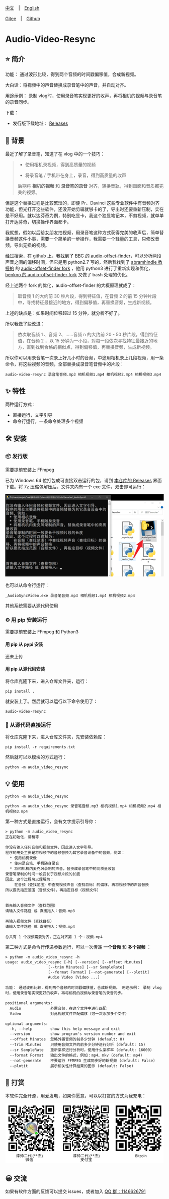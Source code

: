 [中文](./README.md)　|　[English](./README_en.md) 

[Gitee](https://gitee.com/haujet/audio-video-resync)　|　[Github](https://github.com/HaujetZhao/audio-video-resync) 

# Audio-Video-Resync

## ⭐ 简介

功能： 通过波形比较，得到两个音频的时间戳偏移值，合成新视频。 

大白话：将视频中的声音替换成录音笔中的声音，并自动对齐。

用途示例： 录制 vlog时，使用录音笔实现更好的收声，再将相机的视频与录音笔的录音同步。

下载：

- 发行版下载地址： [Releases](../../releases) 

## 📝 背景

最近了解了录音笔，知道了在 vlog 中的一个技巧：

> * 使用相机录视频，得到高质量的视频
>
> * 将录音笔 / 手机带在身上，录音，得到高质量的收声
>
> 后期将 **相机的视频** 和 **录音笔的录音** 对齐，转换音轨，得到画面和音质都完美的视频。

但是这个替换过程是比较繁琐的，即便 Pr、Davinci 这些专业软件中有音频对齐功能，但光打开这些软件，还没开始剪辑就够卡的了，导出时还要重新压制，实在是不好用。就以达芬奇为例，特别吃显卡，我这个独显笔记本，不剪视频，就单单打开达芬奇，切换操作界面都卡。

我就想，假如以后给女朋友拍视频，用录音笔这种方式获得完美的收声后，简单替换音频这件小事，需要一个简单的一步操作，我需要一个轻量的工具，只修改音频，导出无损的视频。

经过搜索，在 github 上，我找到了 [BBC 的 audio-offset-finder](https://github.com/bbc/audio-offset-finder)，可以分析两段声音之间的偏移时间，但它是用 python2.7 写的，然后我找到了 [abramhindle 教授的](https://github.com/abramhindle) 的 [audio-offset-finder fork](https://github.com/abramhindle/audio-offset-finder) ，他用 python3 进行了重新实现和优化，[benkno 的 audio-offset-finder fork]( https://github.com/benkno/audio-offset-finder) 又做了 bash 处理的优化。

经上述两个 fork 的优化，audio-offset-finder 的大概原理就成了：

> 取音频 1 的大约前 30 秒片段，得到特征值，在音频 2 的前 15 分钟片段中，寻找特征最接近的地方，得到偏移值，再替换音频，生成新视频。

上述的缺点是：如果时间位移超过 15 分钟，就分析不好了。

所以我做了些改进：

> 依次取音频 1 、音频 2、……音频 n 的大约前 20 - 50 秒片段，得到特征值，在音频 2 ，以 15 分钟为一小段，对每一段依次寻找特征最接近的地方，直到找到合格的相似点，得到偏移值，再替换音频，生成新视频。

所以你可以用录音笔一次录上好几小时的音频，中途用相机录上几段视频，用一条命令，将这些视频的音频，全部替换成录音笔音频中的片段：

```
audio-video-resync 录音笔音频.mp3 相机视频1.mp4 相机视频2.mp4 相机视频3.mp4
```

## ✨ 特性

两种运行方式：

* 直接运行，文字引导
* 命令行运行，一条命令处理多个视频

## 🛠️ 安装

### 📦 发行版

需要提前安装上 FFmpeg

已为 Windows 64 位打包成可直接双击运行的包，请到 [本仓库的 Releases](./releases) 界面下载。将 7z 压缩包解压后，文件夹内有一个 exe 文件，双击即可运行：

![exe文件](assets/exe文件.png) 

也可以从命令行运行：

```
_AudioSyncVideo.exe 录音笔音频.mp3 相机视频1.mp4 相机视频2.mp4
```

其他系统需要从源代码使用

### ⚙️ 用 pip 安装运行

需要提前安装上 FFmpeg 和 Python3

#### 用 pip 从 pypi 安装

还未上传

#### 用 pip 从源代码安装

将仓库克隆下来，进入仓库文件夹，运行：

```
pip install .
```

就安装上了。然后就可以运行以下命令使用了：

```
audio-video-resync
```

### 📄 从源代码直接运行

将仓库克隆下来，进入仓库文件夹，先安装依赖库：

```
pip install -r requirements.txt
```

然后就可以以模块的方式运行：

```
python -m audio_video_resync
```



## 💡 使用

```
python -m audio_video_resync
```

```shell
python -m audio_video_resync 录音笔音频.mp3 相机视频1.mp4 相机视频2.mp4 相机视频3.mp4
```

第一种方式是直接运行，会有文字提示引导你：

```
> python -m audio_video_resync
正在初始化，请稍等

你没有输入任何音频和视频文件，因此进入文字引导。
程序的用处主要是将视频中的音频替换为其它录音设备中的音频，例如：
  * 使用相机录像
  * 使用录音笔、手机随身录音
  * 将相机机内麦克风录制的声音，替换成录音笔中的高质量收音
录音笔录制的时间一般要长于视频片段的长度
因此，这个过程可以理解为：
    在音频（查找范围）中查找视频声音（查找目标）的偏移，再将视频中的声音替换
所以要先指定范围（音频文件），再指定目标（视频文件）


首先输入音频文件（查找范围）
请输入文件路径 或 直接拖入：音频.mp3

再输入视频文件（查找目标）
请输入文件路径 或 直接拖入：视频.mp4

总共有 1 个视频需要对齐，正在对齐第 1 个：视频.mp4
```

第二种方式是命令行传递参数运行，可以一次传递 **一个音频** 和 **多个视频** ：

```
> python -m audio_video_resync -h
usage: audio_video_resync [-h] [--version] [--offset Minutes]
                   [--trim Minutes] [--sr SampleRate]
                   [--format Format] [--not-generate] [--plotit]
                   Audio Video [Video ...]

功能： 通过波形比较，得到两个音频的时间戳偏移值，合成新视频。 用途示例： 录制 vlog
时，使用录音笔实现更好的收声，再将相机的视频与录音笔的录音同步。

positional arguments:
  Audio             外置音频，在这个文件中进行匹配
  Video             对此视频文件匹配偏移（可一次添加多个文件）

optional arguments:
  -h, --help        show this help message and exit
  --version         show program's version number and exit
  --offset Minutes  忽略外置音频的前多少分钟 (default: 0)
  --trim Minutes    只使用音频文件的前多少分钟进行分析 (default: 15)
  --sr SampleRate   重新采样进行分析时，使用什么采样率 (default: 16000)
  --format Format   输出文件的格式，例如：mp4、mkv (default: mp4)
  --not-generate    不要运行 FFMPEG 生成同步好的新视频 (default: False)
  --plotit          展示相关性计算结果的图示 (default: False)
```

## 🔋 打赏

本软件完全开源，用爱发电，如果你愿意，可以以打赏的方式为我充电：

![sponsor](assets/Sponsor.png)

## 😀 交流

如果有软件方面的反馈可以提交 issues，或者加入 [QQ 群：1146626791](https://qm.qq.com/cgi-bin/qm/qr?k=DgiFh5cclAElnELH4mOxqWUBxReyEVpm&jump_from=webapi) 